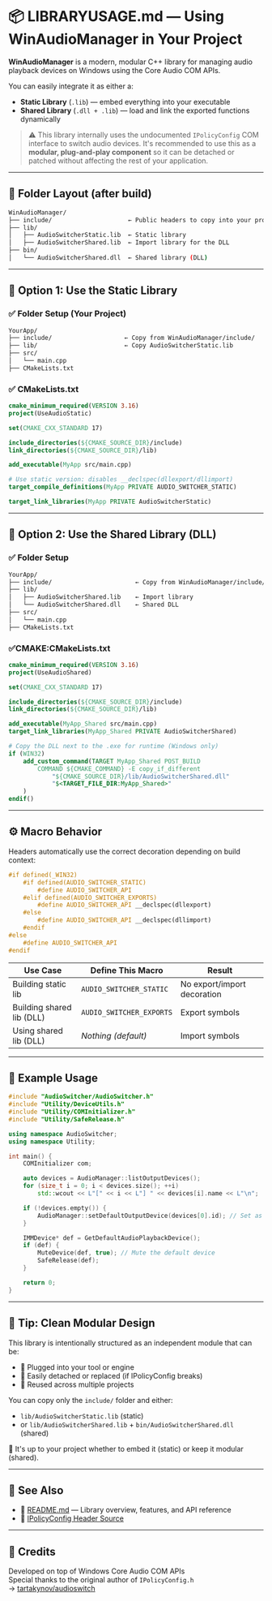 # 📦 LIBRARYUSAGE.md — Using WinAudioManager in Your Project

**WinAudioManager** is a modern, modular C++ library for managing audio playback devices on Windows using the Core Audio COM APIs.

You can easily integrate it as either a:

- **Static Library** (`.lib`) — embed everything into your executable
- **Shared Library** (`.dll + .lib`) — load and link the exported functions dynamically

> ⚠️ This library internally uses the undocumented `IPolicyConfig` COM interface to switch audio devices. It's recommended to use this as a **modular, plug-and-play component** so it can be detached or patched without affecting the rest of your application.

---

## 📁 Folder Layout (after build)

```bash
WinAudioManager/
├── include/                     ← Public headers to copy into your project
├── lib/
│   ├── AudioSwitcherStatic.lib  ← Static library
│   ├── AudioSwitcherShared.lib  ← Import library for the DLL
├── bin/
│   └── AudioSwitcherShared.dll  ← Shared library (DLL)
```

---

## 🧱 Option 1: Use the Static Library

### ✅ Folder Setup (Your Project)

```bash
YourApp/
├── include/                    ← Copy from WinAudioManager/include/
├── lib/                        ← Copy AudioSwitcherStatic.lib
├── src/
│   └── main.cpp
├── CMakeLists.txt
```

### ✅ CMakeLists.txt

```cmake
cmake_minimum_required(VERSION 3.16)
project(UseAudioStatic)

set(CMAKE_CXX_STANDARD 17)

include_directories(${CMAKE_SOURCE_DIR}/include)
link_directories(${CMAKE_SOURCE_DIR}/lib)

add_executable(MyApp src/main.cpp)

# Use static version: disables __declspec(dllexport/dllimport)
target_compile_definitions(MyApp PRIVATE AUDIO_SWITCHER_STATIC)

target_link_libraries(MyApp PRIVATE AudioSwitcherStatic)
```

---

## 🔄 Option 2: Use the Shared Library (DLL)

### ✅ Folder Setup

```bash
YourApp/
├── include/                       ← Copy from WinAudioManager/include/
├── lib/
│   ├── AudioSwitcherShared.lib    ← Import library
│   └── AudioSwitcherShared.dll    ← Shared DLL
├── src/
│   └── main.cpp
├── CMakeLists.txt
```

### ✅CMAKE:CMakeLists.txt

```cmake
cmake_minimum_required(VERSION 3.16)
project(UseAudioShared)

set(CMAKE_CXX_STANDARD 17)

include_directories(${CMAKE_SOURCE_DIR}/include)
link_directories(${CMAKE_SOURCE_DIR}/lib)

add_executable(MyApp_Shared src/main.cpp)
target_link_libraries(MyApp_Shared PRIVATE AudioSwitcherShared)

# Copy the DLL next to the .exe for runtime (Windows only)
if (WIN32)
    add_custom_command(TARGET MyApp_Shared POST_BUILD
        COMMAND ${CMAKE_COMMAND} -E copy_if_different
            "${CMAKE_SOURCE_DIR}/lib/AudioSwitcherShared.dll"
            "$<TARGET_FILE_DIR:MyApp_Shared>"
    )
endif()
```

---

## ⚙️ Macro Behavior

Headers automatically use the correct decoration depending on build context:

```cpp
#if defined(_WIN32)
    #if defined(AUDIO_SWITCHER_STATIC)
        #define AUDIO_SWITCHER_API
    #elif defined(AUDIO_SWITCHER_EXPORTS)
        #define AUDIO_SWITCHER_API __declspec(dllexport)
    #else
        #define AUDIO_SWITCHER_API __declspec(dllimport)
    #endif
#else
    #define AUDIO_SWITCHER_API
#endif
```

| Use Case                   | Define This Macro           | Result                      |
|----------------------------|-----------------------------|-----------------------------|
| Building static lib        | `AUDIO_SWITCHER_STATIC`     | No export/import decoration |
| Building shared lib (DLL)  | `AUDIO_SWITCHER_EXPORTS`    | Export symbols              |
| Using shared lib (DLL)     | *Nothing (default)*         | Import symbols              |

---

## 🧪 Example Usage

```cpp
#include "AudioSwitcher/AudioSwitcher.h"
#include "Utility/DeviceUtils.h"
#include "Utility/COMInitializer.h"
#include "Utility/SafeRelease.h"

using namespace AudioSwitcher;
using namespace Utility;

int main() {
    COMInitializer com;

    auto devices = AudioManager::listOutputDevices();
    for (size_t i = 0; i < devices.size(); ++i)
        std::wcout << L"[" << i << L"] " << devices[i].name << L"\n";

    if (!devices.empty()) {
        AudioManager::setDefaultOutputDevice(devices[0].id); // Set as default
    }

    IMMDevice* def = GetDefaultAudioPlaybackDevice();
    if (def) {
        MuteDevice(def, true); // Mute the default device
        SafeRelease(def);
    }

    return 0;
}
```

---

## 📎 Tip: Clean Modular Design

This library is intentionally structured as an independent module that can be:

- 🔌 Plugged into your tool or engine
- 🔧 Easily detached or replaced (if IPolicyConfig breaks)
- 📁 Reused across multiple projects

You can copy only the `include/` folder and either:

- `lib/AudioSwitcherStatic.lib` (static)
- or `lib/AudioSwitcherShared.lib` + `bin/AudioSwitcherShared.dll` (shared)

📍 It's up to your project whether to embed it (static) or keep it modular (shared).

---

## 🔗 See Also

- 📖 [README.md](./README.md) — Library overview, features, and API reference
- 🧠 [IPolicyConfig Header Source](https://github.com/tartakynov/audioswitch/blob/master/IPolicyConfig.h)

---

## 🙌 Credits

Developed on top of Windows Core Audio COM APIs  
Special thanks to the original author of `IPolicyConfig.h`  
→ [tartakynov/audioswitch](https://github.com/tartakynov/audioswitch)
